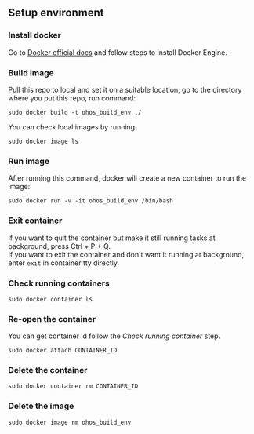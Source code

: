 ## Setup environment
### Install docker
Go to [Docker official docs](https://docs.docker.com/engine/install/) and follow steps to install Docker Engine.
### Build image
Pull this repo to local and set it on a suitable location, go to the directory where you put this repo, run command:
```shell
sudo docker build -t ohos_build_env ./
```
You can check local images by running:
```shell
sudo docker image ls
```
### Run image
After running this command, docker will create a new container to run the image:
```shell
sudo docker run -v -it ohos_build_env /bin/bash
```
### Exit container
If you want to quit the container but make it still running tasks at background, press Ctrl + P + Q. \
If you want to exit the container and don't want it running at background, enter `exit` in container tty directly.
### Check running containers
```shell
sudo docker container ls
```
### Re-open the container
You can get container id follow the *Check running container* step.
```shell
sudo docker attach CONTAINER_ID
```
### Delete the container
```shell
sudo docker container rm CONTAINER_ID
```
### Delete the image
```shell
sudo docker image rm ohos_build_env
```
